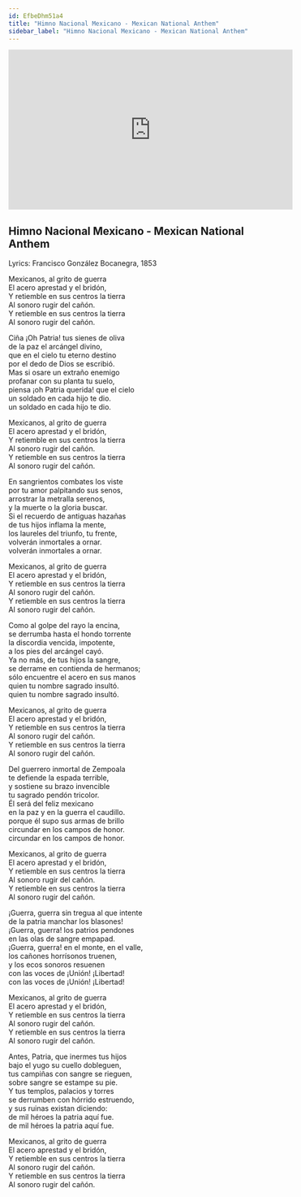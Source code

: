 ```yaml
---
id: EfbeDhm51a4
title: "Himno Nacional Mexicano - Mexican National Anthem"
sidebar_label: "Himno Nacional Mexicano - Mexican National Anthem"
---
```


<div class="video-float-container">
  <iframe
    width="560"
    height="315"
    src="https://www.youtube.com/embed/EfbeDhm51a4"
    title="YouTube video player"
    frameborder="0"
    allow="accelerometer; autoplay; clipboard-write; encrypted-media; gyroscope; picture-in-picture; web-share"
    referrerpolicy="strict-origin-when-cross-origin"
    allowfullscreen
  ></iframe>
</div>

## Himno Nacional Mexicano - Mexican National Anthem

Lyrics: Francisco González Bocanegra, 1853

Mexicanos, al grito de guerra  
El acero aprestad y el bridón,  
Y retiemble en sus centros la tierra  
Al sonoro rugir del cañón.  
Y retiemble en sus centros la tierra  
Al sonoro rugir del cañón.

Ciña ¡Oh Patria! tus sienes de oliva  
de la paz el arcángel divino,  
que en el cielo tu eterno destino  
por el dedo de Dios se escribió.  
Mas si osare un extraño enemigo  
profanar con su planta tu suelo,  
piensa ¡oh Patria querida! que el cielo  
un soldado en cada hijo te dio.  
un soldado en cada hijo te dio.

  
Mexicanos, al grito de guerra  
El acero aprestad y el bridón,  
Y retiemble en sus centros la tierra  
Al sonoro rugir del cañón.  
Y retiemble en sus centros la tierra  
Al sonoro rugir del cañón.

En sangrientos combates los viste  
por tu amor palpitando sus senos,  
arrostrar la metralla serenos,  
y la muerte o la gloria buscar.  
Si el recuerdo de antiguas hazañas  
de tus hijos inflama la mente,  
los laureles del triunfo, tu frente,  
volverán inmortales a ornar.  
volverán inmortales a ornar.

  
Mexicanos, al grito de guerra  
El acero aprestad y el bridón,  
Y retiemble en sus centros la tierra  
Al sonoro rugir del cañón.  
Y retiemble en sus centros la tierra  
Al sonoro rugir del cañón.

Como al golpe del rayo la encina,  
se derrumba hasta el hondo torrente  
la discordia vencida, impotente,  
a los pies del arcángel cayó.  
Ya no más, de tus hijos la sangre,  
se derrame en contienda de hermanos;  
sólo encuentre el acero en sus manos  
quien tu nombre sagrado insultó.  
quien tu nombre sagrado insultó.

  
Mexicanos, al grito de guerra  
El acero aprestad y el bridón,  
Y retiemble en sus centros la tierra  
Al sonoro rugir del cañón.  
Y retiemble en sus centros la tierra  
Al sonoro rugir del cañón.

Del guerrero inmortal de Zempoala  
te defiende la espada terrible,  
y sostiene su brazo invencible  
tu sagrado pendón tricolor.  
Él será del feliz mexicano  
en la paz y en la guerra el caudillo.  
porque él supo sus armas de brillo  
circundar en los campos de honor.  
circundar en los campos de honor.

  
Mexicanos, al grito de guerra  
El acero aprestad y el bridón,  
Y retiemble en sus centros la tierra  
Al sonoro rugir del cañón.  
Y retiemble en sus centros la tierra  
Al sonoro rugir del cañón.

¡Guerra, guerra sin tregua al que intente  
de la patria manchar los blasones!  
¡Guerra, guerra! los patrios pendones  
en las olas de sangre empapad.  
¡Guerra, guerra! en el monte, en el valle,  
los cañones horrísonos truenen,  
y los ecos sonoros resuenen  
con las voces de ¡Unión! ¡Libertad!  
con las voces de ¡Unión! ¡Libertad!

  
Mexicanos, al grito de guerra  
El acero aprestad y el bridón,  
Y retiemble en sus centros la tierra  
Al sonoro rugir del cañón.  
Y retiemble en sus centros la tierra  
Al sonoro rugir del cañón.

Antes, Patria, que inermes tus hijos  
bajo el yugo su cuello dobleguen,  
tus campiñas con sangre se rieguen,  
sobre sangre se estampe su pie.  
Y tus templos, palacios y torres  
se derrumben con hórrido estruendo,  
y sus ruinas existan diciendo:  
de mil héroes la patria aquí fue.  
de mil héroes la patria aquí fue.

  
Mexicanos, al grito de guerra  
El acero aprestad y el bridón,  
Y retiemble en sus centros la tierra  
Al sonoro rugir del cañón.  
Y retiemble en sus centros la tierra  
Al sonoro rugir del cañón.
